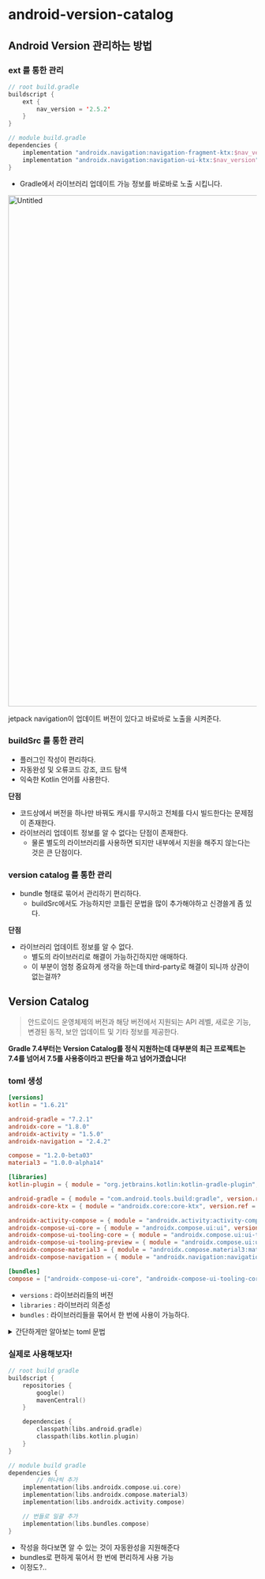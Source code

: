 # android-version-catalog

## Android Version  관리하는 방법

### ext 를 통한 관리

```kotlin
// root build.gradle
buildscript {
    ext {
        nav_version = '2.5.2'
    }
}

// module build.gradle
dependencies {
    implementation "androidx.navigation:navigation-fragment-ktx:$nav_version"
    implementation "androidx.navigation:navigation-ui-ktx:$nav_version"
}
```

- Gradle에서 라이브러리 업데이트 가능 정보를 바로바로 노출 시킵니다.

<img width="1035" alt="Untitled" src="https://user-images.githubusercontent.com/53300830/224488299-c80b4fe6-d3f9-4748-985a-d23f61a8050b.png">

jetpack navigation이 업데이트 버전이 있다고 바로바로 노출을 시켜준다.

### buildSrc 를 통한 관리

- 플러그인 작성이 편리하다.
- 자동완성 및 오류코드 강조, 코드 탐색
- 익숙한 Kotlin 언어를 사용한다.

**단점**

- 코드상에서 버전을 하나만 바꿔도 캐시를 무시하고 전체를 다시 빌드한다는 문제점이 존재한다.
- 라이브러리 업데이트 정보를 알 수 없다는 단점이 존재한다.
    - 물론 별도의 라이브러리를 사용하면 되지만 내부에서 지원을 해주지 않는다는 것은 큰 단점이다.

### version catalog 를 통한 관리

- bundle 형태로 묶어서 관리하기 편리하다.
    - buildSrc에서도 가능하지만 코틀린 문법을 많이 추가해야하고 신경쓸게 좀 있다.

**단점**

- 라이브러리 업데이트 정보를 알 수 없다.
    - 별도의 라이브러리로 해결이 가능하긴하지만 애매하다.
    - 이 부분이 엄청 중요하게 생각을 하는데 third-party로 해결이 되니까 상관이 없는걸까?

## Version Catalog

> 안드로이드 운영체제의 버전과 해당 버전에서 지원되는 API 레벨, 새로운 기능, 변경된 동작, 보안 업데이트 및 기타 정보를 제공한다.

**Gradle 7.4부터는 Version Catalog를 정식 지원하는데 대부분의 최근 프로젝트는 7.4를 넘어서 7.5를 사용중이라고 판단을 하고 넘어가겠습니다!**

### toml 생성

```toml
[versions]
kotlin = "1.6.21"

android-gradle = "7.2.1"
androidx-core = "1.8.0"
androidx-activity = "1.5.0"
androidx-navigation = "2.4.2"

compose = "1.2.0-beta03"
material3 = "1.0.0-alpha14"

[libraries]
kotlin-plugin = { module = "org.jetbrains.kotlin:kotlin-gradle-plugin", version.ref = "kotlin" }

android-gradle = { module = "com.android.tools.build:gradle", version.ref = "android.gradle" }
androidx-core-ktx = { module = "androidx.core:core-ktx", version.ref = "androidx-core" }

androidx-activity-compose = { module = "androidx.activity:activity-compose", version.ref = "androidx-activity" }
androidx-compose-ui-core = { module = "androidx.compose.ui:ui", version.ref = "compose" }
androidx-compose-ui-tooling-core = { module = "androidx.compose.ui:ui-tooling", version.ref = "compose" }
androidx-compose-ui-tooling-preview = { module = "androidx.compose.ui:ui-tooling-preview", version.ref = "compose" }
androidx-compose-material3 = { module = "androidx.compose.material3:material3", version.ref = "material3" }
androidx-compose-navigation = { module = "androidx.navigation:navigation-compose", version.ref = "androidx-navigation" }

[bundles]
compose = ["androidx-compose-ui-core", "androidx-compose-ui-tooling-core", "androidx-compose-ui-tooling-preview", "androidx-compose-material3", "androidx-activity-compose", "androidx-compose-navigation"]
```

- `versions`   : 라이브러리들의 버전
- `libraries` : 라이브러리 의존성
- `bundles`     : 라이브러리들을 묶어서 한 번에 사용이 가능하다.

<details>
<summary>간단하게만 알아보는 toml 문법</summary>
<div markdown="1">

### Toml 파일이란?

> Tom’s Obvious, Minimal Language의 약자로 구조화된 데이터를 저장하는 데 사용하는 파일 형식이다.
> 
- 텍스트 파일로 작성되며, 주로 소프트웨어 설정 파일이나 구성 파일로 사용이 된다.

### Toml 문법

1. Key-Value 쌍: Toml 파일은 Key-Value 쌍으로 구성됩니다. 
    - Key는 문자열이며, Value는 문자열, 숫자, 불리언, 배열, 인라인 테이블 등의 값으로 구성될 수 있습니다.
2. 섹션: Toml 파일은 섹션으로 구성될 수 있습니다. 섹션은 대괄호(**`[ ]`**)로 묶인 문자열로 정의됩니다. 
    - 섹션 내에는 Key-Value 쌍이 포함될 수 있습니다.
3. 주석: Toml 파일은 주석을 포함할 수 있습니다. 주석은 해시 기호(**`#`**)로 시작하며, 줄 끝까지 계속됩니다.

```toml
# 예시 Toml 파일
title = "Toml 파일 예시"

[database]
server = "localhost"
port = 12345
enabled = true

[servers]

[servers.alpha]
ip = "10.0.0.1"
dc = "서울"

[servers.beta]
ip = "10.0.0.2"
dc = "도쿄"
```

- `title`과 `database`라는 Key-Value 쌍과 `servers`라는 섹션이 포함이 돼 있다.
- `servers` 섹션
    - `servers.alpha`와 `servers.beta`라는 섹션이 포함되어 있으며, 각각에는 `ip`와 `dc`
    라는 Key-Value 쌍이 포함돼 있습니다.

</div>
</details>

### 실제로 사용해보자!

```kotlin
// root build gradle
buildscript {
    repositories {
        google()
        mavenCentral()
    }

    dependencies {
        classpath(libs.android.gradle)
        classpath(libs.kotlin.plugin)
    }
}
```

```kotlin
// module build gradle
dependencies {
		// 하나씩 추가
    implementation(libs.androidx.compose.ui.core)
    implementation(libs.androidx.compose.material3)
    implementation(libs.androidx.activity.compose)

    // 번들로 일괄 추가
    implementation(libs.bundles.compose)
}
```

- 작성을 하다보면 알 수 있는 것이 자동완성을 지원해준다
- bundles로 편하게 묶어서 한 번에 편리하게 사용 가능
- 이정도?..
